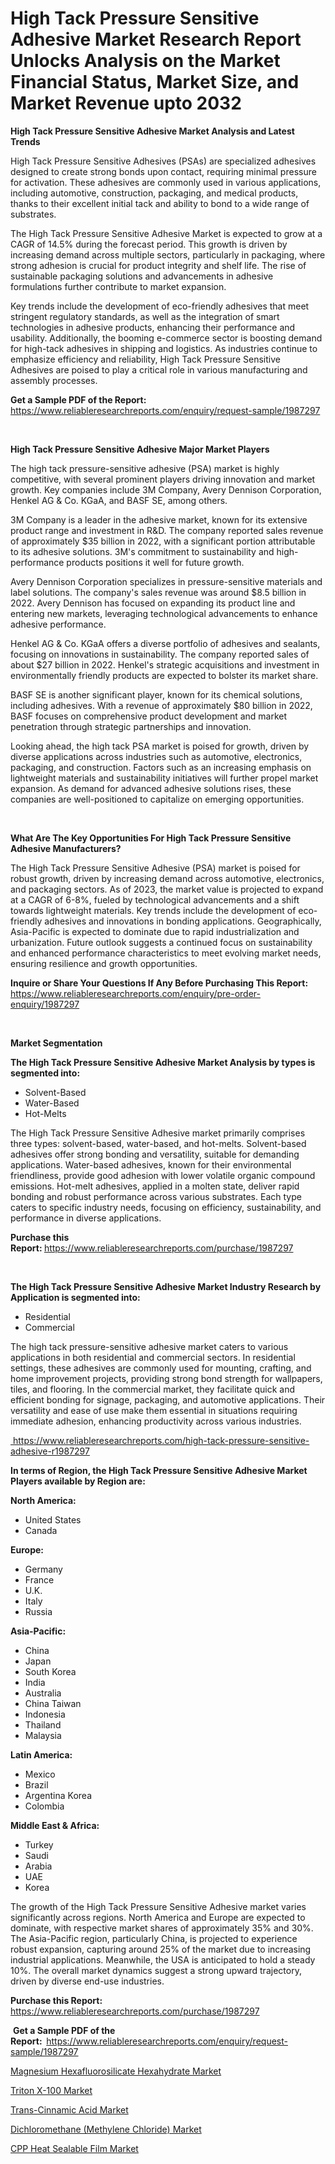 <p><h1>High Tack Pressure Sensitive Adhesive Market Research Report Unlocks Analysis on the Market Financial Status, Market Size, and Market Revenue upto 2032</h1></p><p><strong>High Tack Pressure Sensitive Adhesive Market Analysis and Latest Trends</strong></p>
<p><p>High Tack Pressure Sensitive Adhesives (PSAs) are specialized adhesives designed to create strong bonds upon contact, requiring minimal pressure for activation. These adhesives are commonly used in various applications, including automotive, construction, packaging, and medical products, thanks to their excellent initial tack and ability to bond to a wide range of substrates.</p><p>The High Tack Pressure Sensitive Adhesive Market is expected to grow at a CAGR of 14.5% during the forecast period. This growth is driven by increasing demand across multiple sectors, particularly in packaging, where strong adhesion is crucial for product integrity and shelf life. The rise of sustainable packaging solutions and advancements in adhesive formulations further contribute to market expansion. </p><p>Key trends include the development of eco-friendly adhesives that meet stringent regulatory standards, as well as the integration of smart technologies in adhesive products, enhancing their performance and usability. Additionally, the booming e-commerce sector is boosting demand for high-tack adhesives in shipping and logistics. As industries continue to emphasize efficiency and reliability, High Tack Pressure Sensitive Adhesives are poised to play a critical role in various manufacturing and assembly processes.</p></p>
<p><strong>Get a Sample PDF of the Report:&nbsp;</strong> <a href="https://www.reliableresearchreports.com/enquiry/request-sample/1987297?utm_campaign=123&utm_medium=2&utm_source=Github&utm_content=ia&utm_term=05022025&utm_id=high-tack-pressure-sensitive-adhesive">https://www.reliableresearchreports.com/enquiry/request-sample/1987297</a></p>
<p>&nbsp;</p>
<p><strong>High Tack Pressure Sensitive Adhesive Major Market Players</strong></p>
<p><p>The high tack pressure-sensitive adhesive (PSA) market is highly competitive, with several prominent players driving innovation and market growth. Key companies include 3M Company, Avery Dennison Corporation, Henkel AG & Co. KGaA, and BASF SE, among others.</p><p>3M Company is a leader in the adhesive market, known for its extensive product range and investment in R&D. The company reported sales revenue of approximately $35 billion in 2022, with a significant portion attributable to its adhesive solutions. 3M's commitment to sustainability and high-performance products positions it well for future growth.</p><p>Avery Dennison Corporation specializes in pressure-sensitive materials and label solutions. The company's sales revenue was around $8.5 billion in 2022. Avery Dennison has focused on expanding its product line and entering new markets, leveraging technological advancements to enhance adhesive performance.</p><p>Henkel AG & Co. KGaA offers a diverse portfolio of adhesives and sealants, focusing on innovations in sustainability. The company reported sales of about $27 billion in 2022. Henkel's strategic acquisitions and investment in environmentally friendly products are expected to bolster its market share.</p><p>BASF SE is another significant player, known for its chemical solutions, including adhesives. With a revenue of approximately $80 billion in 2022, BASF focuses on comprehensive product development and market penetration through strategic partnerships and innovation.</p><p>Looking ahead, the high tack PSA market is poised for growth, driven by diverse applications across industries such as automotive, electronics, packaging, and construction. Factors such as an increasing emphasis on lightweight materials and sustainability initiatives will further propel market expansion. As demand for advanced adhesive solutions rises, these companies are well-positioned to capitalize on emerging opportunities.</p></p>
<p>&nbsp;</p>
<p><strong>What Are The Key Opportunities For High Tack Pressure Sensitive Adhesive Manufacturers?</strong></p>
<p><p>The High Tack Pressure Sensitive Adhesive (PSA) market is poised for robust growth, driven by increasing demand across automotive, electronics, and packaging sectors. As of 2023, the market value is projected to expand at a CAGR of 6-8%, fueled by technological advancements and a shift towards lightweight materials. Key trends include the development of eco-friendly adhesives and innovations in bonding applications. Geographically, Asia-Pacific is expected to dominate due to rapid industrialization and urbanization. Future outlook suggests a continued focus on sustainability and enhanced performance characteristics to meet evolving market needs, ensuring resilience and growth opportunities.</p></p>
<p><strong>Inquire or Share Your Questions If Any Before Purchasing This Report:</strong> <a href="https://www.reliableresearchreports.com/enquiry/pre-order-enquiry/1987297?utm_campaign=123&utm_medium=2&utm_source=Github&utm_content=ia&utm_term=05022025&utm_id=high-tack-pressure-sensitive-adhesive">https://www.reliableresearchreports.com/enquiry/pre-order-enquiry/1987297</a></p>
<p>&nbsp;</p>
<p><strong>Market Segmentation</strong></p>
<p><strong>The High Tack Pressure Sensitive Adhesive Market Analysis by types is segmented into:</strong></p>
<p><ul><li>Solvent-Based</li><li>Water-Based</li><li>Hot-Melts</li></ul></p>
<p><p>The High Tack Pressure Sensitive Adhesive market primarily comprises three types: solvent-based, water-based, and hot-melts. Solvent-based adhesives offer strong bonding and versatility, suitable for demanding applications. Water-based adhesives, known for their environmental friendliness, provide good adhesion with lower volatile organic compound emissions. Hot-melt adhesives, applied in a molten state, deliver rapid bonding and robust performance across various substrates. Each type caters to specific industry needs, focusing on efficiency, sustainability, and performance in diverse applications.</p></p>
<p><strong>Purchase this Report:&nbsp;</strong><a href="https://www.reliableresearchreports.com/purchase/1987297?utm_campaign=123&utm_medium=2&utm_source=Github&utm_content=ia&utm_term=05022025&utm_id=high-tack-pressure-sensitive-adhesive">https://www.reliableresearchreports.com/purchase/1987297</a></p>
<p>&nbsp;</p>
<p><strong>The High Tack Pressure Sensitive Adhesive Market Industry Research by Application is segmented into:</strong></p>
<p><ul><li>Residential</li><li>Commercial</li></ul></p>
<p><p>The high tack pressure-sensitive adhesive market caters to various applications in both residential and commercial sectors. In residential settings, these adhesives are commonly used for mounting, crafting, and home improvement projects, providing strong bond strength for wallpapers, tiles, and flooring. In the commercial market, they facilitate quick and efficient bonding for signage, packaging, and automotive applications. Their versatility and ease of use make them essential in situations requiring immediate adhesion, enhancing productivity across various industries.</p></p>
<p><a href="https://www.reliableresearchreports.com/high-tack-pressure-sensitive-adhesive-r1987297?utm_campaign=123&utm_medium=2&utm_source=Github&utm_content=ia&utm_term=05022025&utm_id=high-tack-pressure-sensitive-adhesive">&nbsp;https://www.reliableresearchreports.com/high-tack-pressure-sensitive-adhesive-r1987297</a></p>
<p><strong>In terms of Region, the High Tack Pressure Sensitive Adhesive Market Players available by Region are:</strong></p>
<p>
    <p> <strong> North America: </strong>
        <ul>
            <li>United States</li>
            <li>Canada</li>
        </ul>
        </p> 
    <p> <strong> Europe: </strong>
        <ul>
            <li>Germany</li>
            <li>France</li>
            <li>U.K.</li>
            <li>Italy</li>
            <li>Russia</li>
        </ul>
        </p> 
    <p> <strong> Asia-Pacific: </strong>
        <ul>
            <li>China</li>
            <li>Japan</li>
            <li>South Korea</li>
            <li>India</li>
            <li>Australia</li>
            <li>China Taiwan</li>
            <li>Indonesia</li>
            <li>Thailand</li>
            <li>Malaysia</li>
        </ul>
        </p> 
    <p> <strong> Latin America: </strong>
        <ul>
            <li>Mexico</li>
            <li>Brazil</li>
            <li>Argentina Korea</li>
            <li>Colombia</li>
        </ul>
        </p> 
    <p> <strong> Middle East & Africa: </strong>
        <ul>
            <li>Turkey</li>
            <li>Saudi</li>
            <li>Arabia</li>
            <li>UAE</li>
            <li>Korea</li>
        </ul>
    </p>
    </p>
<p><p>The growth of the High Tack Pressure Sensitive Adhesive market varies significantly across regions. North America and Europe are expected to dominate, with respective market shares of approximately 35% and 30%. The Asia-Pacific region, particularly China, is projected to experience robust expansion, capturing around 25% of the market due to increasing industrial applications. Meanwhile, the USA is anticipated to hold a steady 10%. The overall market dynamics suggest a strong upward trajectory, driven by diverse end-use industries.</p></p>
<p><strong>Purchase this Report: </strong><a href="https://www.reliableresearchreports.com/purchase/1987297?utm_campaign=123&utm_medium=2&utm_source=Github&utm_content=ia&utm_term=05022025&utm_id=high-tack-pressure-sensitive-adhesive">https://www.reliableresearchreports.com/purchase/1987297</a></p>
<p>&nbsp;<strong>Get a Sample PDF of the Report:&nbsp;&nbsp;</strong><a href="https://www.reliableresearchreports.com/enquiry/request-sample/1987297?utm_campaign=123&utm_medium=2&utm_source=Github&utm_content=ia&utm_term=05022025&utm_id=high-tack-pressure-sensitive-adhesive">https://www.reliableresearchreports.com/enquiry/request-sample/1987297</a></p>
<p><strong></strong></p>
<p><p><a href="https://github.com/risingtrista99259/Market-Research-Report-List-1/blob/main/magnesium-hexafluorosilicate-hexahydrate-market.md?utm_campaign=123&utm_medium=2&utm_source=Github&utm_content=ia&utm_term=05022025&utm_id=high-tack-pressure-sensitive-adhesive">Magnesium Hexafluorosilicate Hexahydrate Market</a></p><p><a href="https://github.com/biomochaben4/Market-Research-Report-List-1/blob/main/triton-x-100-market.md?utm_campaign=123&utm_medium=2&utm_source=Github&utm_content=ia&utm_term=05022025&utm_id=high-tack-pressure-sensitive-adhesive">Triton X-100 Market</a></p><p><a href="https://github.com/hartsockdonnette82/Market-Research-Report-List-1/blob/main/trans-cinnamic-acid-market.md?utm_campaign=123&utm_medium=2&utm_source=Github&utm_content=ia&utm_term=05022025&utm_id=high-tack-pressure-sensitive-adhesive">Trans-Cinnamic Acid Market</a></p><p><a href="https://github.com/akaalahk/Market-Research-Report-List-1/blob/main/dichloromethane-methylene-chloride-market.md?utm_campaign=123&utm_medium=2&utm_source=Github&utm_content=ia&utm_term=05022025&utm_id=high-tack-pressure-sensitive-adhesive">Dichloromethane (Methylene Chloride) Market</a></p><p><a href="https://github.com/birnbaumbulah0/Market-Research-Report-List-1/blob/main/cpp-heat-sealable-film-market.md?utm_campaign=123&utm_medium=2&utm_source=Github&utm_content=ia&utm_term=05022025&utm_id=high-tack-pressure-sensitive-adhesive">CPP Heat Sealable Film Market</a></p></p>